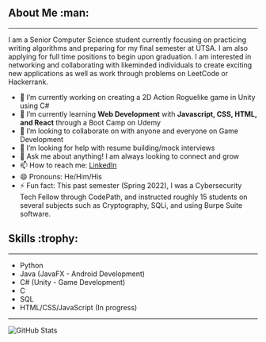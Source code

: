 <h2>About Me :man:</h2>
<hr>
I am a Senior Computer Science student currently focusing on practicing writing algorithms and preparing for my final semester at UTSA. I am also applying for full time positions to begin upon graduation. I am interested in networking and collaborating with likeminded individuals to create exciting new applications as well as work through problems on LeetCode or Hackerrank.
<br>
<ul>
  <li>🔭 I’m currently working on creating a 2D Action Roguelike game in Unity using C#</li>
  <li>🌱 I’m currently learning <strong>Web Development</strong> with <strong>Javascript, CSS, HTML, and React</strong> through a Boot Camp on Udemy</li>
  <li>👯 I’m looking to collaborate on with anyone and everyone on Game Development</li>
  <li>🤔 I’m looking for help with resume building/mock interviews</li>
  <li>💬 Ask me about anything! I am always looking to connect and grow</li>
  <li>📫 How to reach me: <a href="https://www.linkedin.com/in/beasleyk/">LinkedIn</a></li>
  <li>😄 Pronouns: He/Him/His</li>
  <li>⚡ Fun fact: This past semester (Spring 2022), I was a Cybersecurity Tech Fellow through CodePath, and instructed roughly 15 students on several subjects such as Cryptography, SQLi, and using Burpe Suite software.</li>
</ul>

<h2>Skills :trophy:</h2>
<hr>
<ul>
  <li>Python</li>
  <li>Java (JavaFX - Android Development)</li>
  <li>C# (Unity - Game Development)</li>
  <li>C</li>
  <li>SQL</li>
  <li>HTML/CSS/JavaScript (In progress)</li>
</ul>
<hr>

![GitHub Stats](https://github-readme-stats.vercel.app/api?username=thebeasknees&theme=radical)
